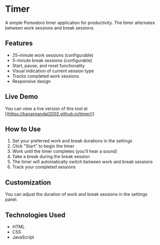 # Timer

A simple Pomodoro timer application for productivity. The timer alternates between work sessions and break sessions.

## Features

- 25-minute work sessions (configurable)
- 5-minute break sessions (configurable)
- Start, pause, and reset functionality
- Visual indication of current session type
- Tracks completed work sessions
- Responsive design


## Live Demo

You can view a live version of this tool at [(https://kanaimandal2002.github.io/timer/)]


## How to Use

1. Set your preferred work and break durations in the settings
2. Click "Start" to begin the timer
3. Work until the timer completes (you'll hear a sound)
4. Take a break during the break session
5. The timer will automatically switch between work and break sessions
6. Track your completed sessions

## Customization

You can adjust the duration of work and break sessions in the settings panel.

## Technologies Used

- HTML
- CSS
- JavaScript
